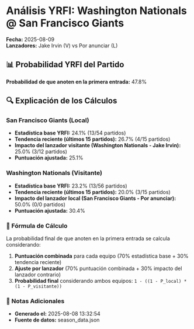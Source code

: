 # Análisis YRFI: Washington Nationals @ San Francisco Giants

**Fecha:** 2025-08-09  
**Lanzadores:** Jake Irvin (V) vs Por anunciar (L)

## 📊 Probabilidad YRFI del Partido

**Probabilidad de que anoten en la primera entrada:** 47.8%

## 🔍 Explicación de los Cálculos

### San Francisco Giants (Local)
- **Estadística base YRFI:** 24.1% (13/54 partidos)
- **Tendencia reciente (últimos 15 partidos):** 26.7% (4/15 partidos)
- **Impacto del lanzador visitante (Washington Nationals - Jake Irvin):** 25.0% (3/12 partidos)
- **Puntuación ajustada:** 25.1%

### Washington Nationals (Visitante)
- **Estadística base YRFI:** 23.2% (13/56 partidos)
- **Tendencia reciente (últimos 15 partidos):** 20.0% (3/15 partidos)
- **Impacto del lanzador local (San Francisco Giants - Por anunciar):** 50.0% (0/0 partidos)
- **Puntuación ajustada:** 30.4%

### 📝 Fórmula de Cálculo

La probabilidad final de que anoten en la primera entrada se calcula considerando:
1. **Puntuación combinada** para cada equipo (70% estadística base + 30% tendencia reciente)
2. **Ajuste por lanzador** (70% puntuación combinada + 30% impacto del lanzador contrario)
3. **Probabilidad final** considerando ambos equipos: `1 - ((1 - P_local) * (1 - P_visitante))`

### 📌 Notas Adicionales

- **Generado el:** 2025-08-08 13:32:54
- **Fuente de datos:** season_data.json

